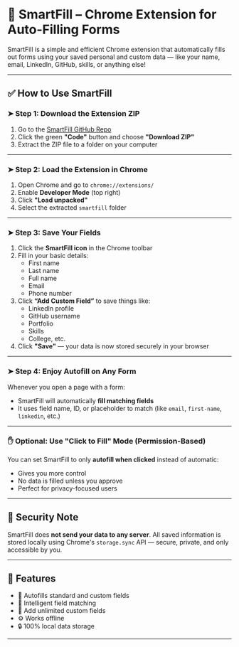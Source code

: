 # 🚀 SmartFill – Chrome Extension for Auto-Filling Forms

SmartFill is a simple and efficient Chrome extension that automatically fills out forms using your saved personal and custom data — like your name, email, LinkedIn, GitHub, skills, or anything else!

---

## ✅ How to Use SmartFill

### ➤ Step 1: Download the Extension ZIP

1. Go to the [SmartFill GitHub Repo](https://github.com/prashant1177/smartfill)
2. Click the green **"Code"** button and choose **"Download ZIP"**
3. Extract the ZIP file to a folder on your computer

---

### ➤ Step 2: Load the Extension in Chrome

1. Open Chrome and go to `chrome://extensions/`
2. Enable **Developer Mode** (top right)
3. Click **"Load unpacked"**
4. Select the extracted `smartfill` folder

---

### ➤ Step 3: Save Your Fields

1. Click the **SmartFill icon** in the Chrome toolbar
2. Fill in your basic details:
   - First name
   - Last name
   - Full name
   - Email
   - Phone number
3. Click **“Add Custom Field”** to save things like:
   - LinkedIn profile
   - GitHub username
   - Portfolio
   - Skills
   - College, etc.
4. Click **"Save"** — your data is now stored securely in your browser

---

### ➤ Step 4: Enjoy Autofill on Any Form

Whenever you open a page with a form:
- SmartFill will automatically **fill matching fields**
- It uses field name, ID, or placeholder to match (like `email`, `first-name`, `linkedin`, etc.)

---

### ✋ Optional: Use "Click to Fill" Mode (Permission-Based)

You can set SmartFill to only **autofill when clicked** instead of automatic:
- Gives you more control
- No data is filled unless you approve
- Perfect for privacy-focused users

---

## 🔐 Security Note

SmartFill does **not send your data to any server**.
All saved information is stored locally using Chrome's `storage.sync` API — secure, private, and only accessible by you.

---

## 🧩 Features

- 🔄 Autofills standard and custom fields
- 🧠 Intelligent field matching
- 🧰 Add unlimited custom fields
- ⚙️ Works offline
- 🔒 100% local data storage

---
